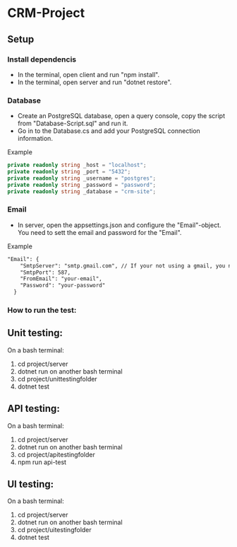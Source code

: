 ﻿# CRM-Project 

## Setup

### Install dependencis
- In the terminal, open client and run "npm install". 
- In the terminal, open server and run "dotnet restore".

### Database

- Create an PostgreSQL database, open a query console, copy the script from "Database-Script.sql" and run it.
- Go in to the Database.cs and add your PostgreSQL connection information. 

Example
```c#
private readonly string _host = "localhost";
private readonly string _port = "5432";
private readonly string _username = "postgres";
private readonly string _password = "password";
private readonly string _database = "crm-site";
```

### Email

- In server, open the appsettings.json and configure the "Email"-object. You need to sett the email and password for the "Email".  

Example
```txt
"Email": {
    "SmtpServer": "smtp.gmail.com", // If your not using a gmail, you need to configure this.
    "SmtpPort": 587, 
    "FromEmail": "your-email",
    "Password": "your-password"
  }
```

### How to run the test:


## Unit testing:

On a bash terminal:
1. cd project/server
2. dotnet run
on another bash terminal
3. cd project/unittestingfolder
4. dotnet test


## API testing:
On a bash terminal:
1. cd project/server
2. dotnet run
on another bash terminal
3. cd project/apitestingfolder
4. npm run api-test


## UI testing:
On a bash terminal:
1. cd project/server
2. dotnet run
on another bash terminal
3. cd project/uitestingfolder
4. dotnet test
